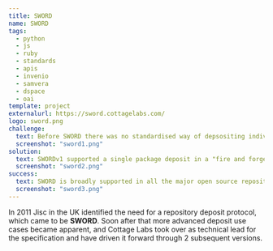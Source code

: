 ```yaml
---
title: SWORD
name: SWORD
tags:
  - python
  - js
  - ruby
  - standards
  - apis
  - invenio
  - samvera
  - dspace
  - oai
template: project
externalurl: https://sword.cottagelabs.com/
logo: sword.png
challenge:
  text: Before SWORD there was no standardised way of depsositing individual digital objects in repositories; a machine-to-machine counterpart to the manual deposit forms of the early repositories.  The aim was to replace that, and to then support the ongoing integration between scholarly systems supporting this kind of point-to-point transfer.  The primary use case was CRIS systems, which were increasingly being used as front-ends to repository deposit.
  screenshot: "sword1.png"
solution:
  text: SWORDv1 supported a single package deposit in a "fire and forget" protocol.  Subsequently we developed more sophisticated RESTful interactions with repositories, supporting the full CRUD (Create, Retrieve, Update, Delete) lifecycle.  This enabled systems like CRIS to integrate, and allowed institutions to build embeddable deposit interfaces in, for example, departmental web pages.  The latest version of SWORD modernises the standard, moving it from XML to JSON, supporting operations for large file deposit, and removes aspects of the specification that were unwarranted in earlier versions.
  screenshot: "sword2.png"
success:
  text: SWORD is broadly supported in all the major open source repository platforms, and has been used extensively in custom integrations between machine users.  The latest version has been constructed with a view to support the latest use cases around research data, designed in collaboration with the community.
  screenshot: "sword3.png"
---
```


In 2011 Jisc in the UK identified the need for a repository deposit protocol, which came to be **SWORD**.  Soon after that more advanced deposit use cases became apparent, and Cottage Labs took over as technical lead for the specification and have driven it forward through 2 subsequent versions.